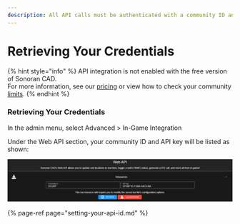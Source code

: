 ```yaml
---
description: All API calls must be authenticated with a community ID and API key.
---
```


# Retrieving Your Credentials

{% hint style="info" %}
API integration is not enabled with the free version of Sonoran CAD.  
For more information, see our [pricing](../../../pricing/faq/) or view how to check your community [limits](../../../tutorials/getting-started/view-your-limits.md).
{% endhint %}

### Retrieving Your Credentials

In the admin menu, select Advanced &gt; In-Game Integration

Under the Web API section, your community ID and API key will be listed as shown:

![](../../../.gitbook/assets/api.png)

{% page-ref page="setting-your-api-id.md" %}





